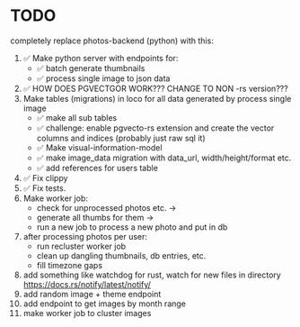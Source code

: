 # TODO

completely replace photos-backend (python) with this:

1. ✅ Make python server with endpoints for:
    * ✅ batch generate thumbnails
    * ✅ process single image to json data
2. ✅ HOW DOES PGVECTGOR WORK??? CHANGE TO NON -rs version???
3. Make tables (migrations) in loco for all data generated by process single image
    * ✅ make all sub tables
    * ✅ challenge: enable pgvecto-rs extension and create the vector columns and indices (probably just raw sql it)
    * ✅ Make visual-information-model
    * ✅ make image_data migration with data_url, width/height/format etc.
    * ✅ add references for users table
4. ✅ Fix clippy
5. ✅ Fix tests.
6. Make worker job:
    * check for unprocessed photos etc. ->
    * generate all thumbs for them ->
    * run a new job to process a new photo and put in db
7. after processing photos per user:
    * run recluster worker job
    * clean up dangling thumbnails, db entries, etc.
    * fill timezone gaps
8. add something like watchdog for rust, watch for new files in directory https://docs.rs/notify/latest/notify/
9. add random image + theme endpoint
10. add endpoint to get images by month range
11. make worker job to cluster images